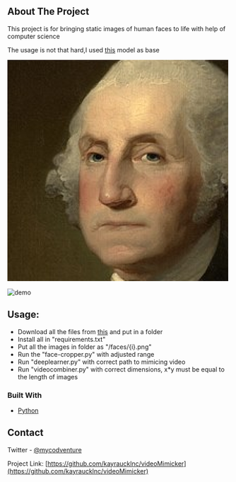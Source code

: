 <!-- Deeplearner -->

<!-- ABOUT THE PROJECT -->
## About The Project

This project is for bringing static images of human faces to life with help of computer science

The usage is not that hard,I used [this](https://github.com/AliaksandrSiarohin/first-order-model) model as base


![faceexample](https://github.com/kayraucklnc/Deeplearner/blob/master/Examples/faces/1.png)


![demo](https://raw.githubusercontent.com/kayraucklnc/Deeplearner/master/Examples/demo.gif)


## Usage:
* Download all the files from [this](https://github.com/AliaksandrSiarohin/first-order-model) and put in a folder
* Install all in "requirements.txt"
* Put all the images in folder as "/faces/{i}.png"
* Run the "face-cropper.py" with adjusted range
* Run "deeplearner.py" with correct path to mimicing video
* Run "videocombiner.py" with correct dimensions, x*y must be equal to the length of images

### Built With
* [Python](https://python.org)

<!-- CONTACT -->
## Contact

Twitter - [@mycodventure](https://twitter.com/mycodventure)

Project Link: [https://github.com/kayraucklnc/videoMimicker](https://github.com/kayraucklnc/videoMimicker)

